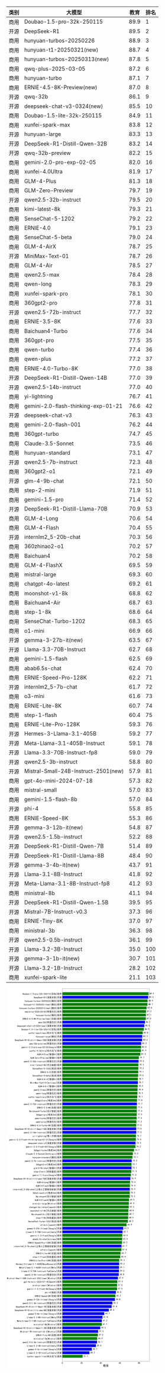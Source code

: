 
| 类别 | 大模型                         | 教育 | 排名 |
|-----|------------------------------|---------|----|
|商用|Doubao-1.5-pro-32k-250115|89.9|1|
|开源|DeepSeek-R1|89.5|2|
|商用|hunyuan-turbos-20250226|88.9|3|
|商用|hunyuan-t1-20250321(new)|88.7|4|
|商用|hunyuan-turbos-20250313(new)|87.8|5|
|商用|qwq-plus-2025-03-05|87.2|6|
|商用|hunyuan-turbo|87.1|7|
|商用|ERNIE-4.5-8K-Preview(new)|87.0|8|
|开源|qwq-32b|86.1|9|
|开源|deepseek-chat-v3-0324(new)|85.5|10|
|商用|Doubao-1.5-lite-32k-250115|84.9|11|
|商用|xunfei-spark-max|83.8|12|
|开源|hunyuan-large|83.3|13|
|开源|DeepSeek-R1-Distill-Qwen-32B|83.2|14|
|开源|qwq-32b-preview|82.2|15|
|商用|gemini-2.0-pro-exp-02-05|82.0|16|
|商用|xunfei-4.0Ultra|81.9|17|
|商用|GLM-4-Plus|81.3|18|
|商用|GLM-Zero-Preview|79.7|19|
|开源|qwen2.5-32b-instruct|79.5|20|
|商用|kimi-latest-8k|79.3|21|
|商用|SenseChat-5-1202|79.2|22|
|商用|ERNIE-4.0|79.1|23|
|商用|SenseChat-5-beta|79.0|24|
|商用|GLM-4-AirX|78.7|25|
|开源|MiniMax-Text-01|78.7|26|
|商用|GLM-4-Air|78.5|27|
|商用|qwen2.5-max|78.4|28|
|商用|qwen-long|78.3|29|
|商用|xunfei-spark-pro|78.1|30|
|商用|360gpt2-pro|77.8|31|
|开源|qwen2.5-72b-instruct|77.7|32|
|商用|ERNIE-3.5-8K|77.6|33|
|商用|Baichuan4-Turbo|77.6|34|
|商用|360gpt-pro|77.5|35|
|商用|qwen-turbo|77.4|36|
|商用|qwen-plus|77.2|37|
|商用|ERNIE-4.0-Turbo-8K|77.0|38|
|开源|DeepSeek-R1-Distill-Qwen-14B|77.0|39|
|开源|qwen2.5-14b-instruct|77.0|40|
|商用|yi-lightning|76.7|41|
|商用|gemini-2.0-flash-thinking-exp-01-21|76.6|42|
|开源|deepseek-chat-v3|76.3|43|
|商用|gemini-2.0-flash-001|76.2|44|
|商用|360gpt-turbo|74.7|45|
|商用|Claude-3.5-Sonnet|73.5|46|
|商用|hunyuan-standard|73.1|47|
|开源|qwen2.5-7b-instruct|72.3|48|
|商用|360gpt2-o1|72.1|49|
|开源|glm-4-9b-chat|72.1|50|
|商用|step-2-mini|71.9|51|
|商用|gemini-1.5-pro|71.4|52|
|开源|DeepSeek-R1-Distill-Llama-70B|70.9|53|
|商用|GLM-4-Long|70.6|54|
|商用|GLM-4-Flash|70.4|55|
|开源|internlm2_5-20b-chat|70.3|56|
|商用|360zhinao2-o1|70.2|57|
|商用|Baichuan4|70.2|58|
|商用|GLM-4-FlashX|69.5|59|
|商用|mistral-large|69.3|60|
|商用|chatgpt-4o-latest|69.2|61|
|商用|moonshot-v1-8k|68.8|62|
|商用|Baichuan4-Air|68.7|63|
|商用|step-1-8k|68.6|64|
|商用|SenseChat-Turbo-1202|68.3|65|
|商用|o1-mini|66.9|66|
|开源|gemma-3-27b-it(new)|63.5|67|
|开源|Llama-3.3-70B-Instruct|62.7|68|
|商用|gemini-1.5-flash|62.5|69|
|商用|abab6.5s-chat|62.4|70|
|商用|ERNIE-Speed-Pro-128K|62.2|71|
|开源|internlm2_5-7b-chat|61.7|72|
|商用|o3-mini|61.6|73|
|商用|ERNIE-Lite-8K|60.7|74|
|商用|step-1-flash|60.4|75|
|商用|ERNIE-Lite-Pro-128K|59.3|76|
|开源|Hermes-3-Llama-3.1-405B|59.2|77|
|开源|Meta-Llama-3.1-405B-Instruct|59.1|78|
|开源|Llama-3.3-70B-Instruct-fp8|59.0|79|
|开源|qwen2.5-3b-instruct|58.8|80|
|开源|Mistral-Small-24B-Instruct-2501(new)|57.9|81|
|商用|gpt-4o-mini-2024-07-18|57.3|82|
|商用|mistral-small|57.0|83|
|商用|gemini-1.5-flash-8b|57.0|84|
|开源|phi-4|55.8|85|
|商用|ERNIE-Speed-8K|55.3|86|
|开源|gemma-3-12b-it(new)|54.8|87|
|开源|qwen2.5-1.5b-instruct|52.2|88|
|开源|DeepSeek-R1-Distill-Qwen-7B|51.4|89|
|开源|DeepSeek-R1-Distill-Llama-8B|48.4|90|
|开源|gemma-3-4b-it(new)|43.7|91|
|开源|Llama-3.1-8B-Instruct|41.8|92|
|开源|Meta-Llama-3.1-8B-Instruct-fp8|41.2|93|
|商用|ministral-8b|41.1|94|
|开源|DeepSeek-R1-Distill-Qwen-1.5B|39.5|95|
|开源|Mistral-7B-Instruct-v0.3|37.3|96|
|商用|ERNIE-Tiny-8K|37.0|97|
|商用|ministral-3b|36.3|98|
|开源|qwen2.5-0.5b-instruct|36.1|99|
|开源|Llama-3.2-3B-Instruct|35.0|100|
|开源|gemma-3-1b-it(new)|30.7|101|
|开源|Llama-3.2-1B-Instruct|28.2|102|
|商用|xunfei-spark-lite|21.1|103|


![lin](../pic/教育.png)
